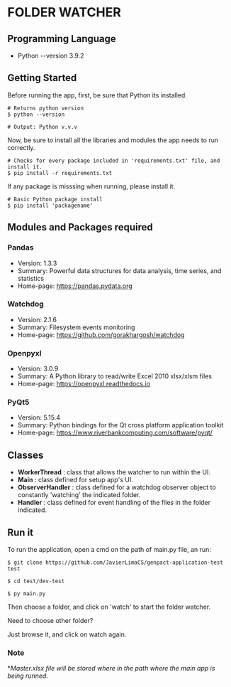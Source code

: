 # FOLDER WATCHER

## Programming Language

- Python --version 3.9.2

## Getting Started

Before running the app, first, be sure that Python its installed.

```shell
# Returns python version
$ python --version

# Output: Python v.v.v
```

Now, be sure to install all the libraries and modules the app needs to run correctly.

```shell
# Checks for every package included in 'requirements.txt' file, and install it.
$ pip install -r requirements.txt
```

If any package is misssing when running, please install it.
```shell
# Basic Python package install
$ pip install 'packagename'
```

## Modules and Packages required
### Pandas
- Version: 1.3.3
- Summary: Powerful data structures for data analysis, time series, and statistics
- Home-page: https://pandas.pydata.org

### Watchdog
- Version: 2.1.6
- Summary: Filesystem events monitoring
- Home-page: https://github.com/gorakhargosh/watchdog
### Openpyxl
- Version: 3.0.9
- Summary: A Python library to read/write Excel 2010 xlsx/xlsm files
- Home-page: https://openpyxl.readthedocs.io
### PyQt5 
- Version: 5.15.4
- Summary: Python bindings for the Qt cross platform application toolkit
- Home-page: https://www.riverbankcomputing.com/software/pyqt/

## Classes
- **WorkerThread** : class that allows the watcher to run within the UI.
- **Main** : class defined for setup app's UI. 
- **ObserverHandler** : class defined for a watchdog observer object to constantly 'watching' the indicated folder.
- **Handler** : class defined for event handling of the files in the folder indicated.

## Run it

To run the application, open a cmd on the path of main.py file, an run:
```shell
$ git clone https://github.com/JavierLimaCS/genpact-application-test test

$ cd test/dev-test

$ py main.py
```

Then choose a folder, and click on 'watch' to start the folder watcher.

Need to choose other folder? 

Just browse it, and click on watch again. 

### Note
**Master.xlsx file will be stored where in the path where the main app is being runned.* 
